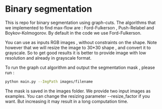 
# Binary segmentation

This is repo for binary segmentation using graph-cuts. The algorithms that we implemented to find max-flow are : Ford-Fulkerson , Push-Relabel and Boykov-Kolmogorov. By default in the code we use Ford-Fulkerson. 

You can use as inputs RGB images , without constraints on the shape. Note however that we will resize the image to 30*30 shape , and convert it to grayscale. So to get good results it is better to provide image with low resolution and already in grayscale format. 

To run the graph cut algorithm and output the segmentation mask , please run :  
```sh
python main.py --ImgPath images/filename
```
The mask is saved in the images folder. We provide two input images as examples.
You can change the resizing parameter --resize_factor if you want. But increasing it may result in a long computation time. 
